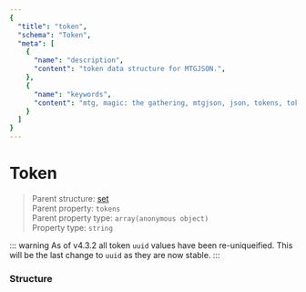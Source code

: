 ```yaml
---
{
  "title": "token",
  "schema": "Token",
  "meta": [
    {
      "name": "description",
      "content": "token data structure for MTGJSON.",
    },
    {
      "name": "keywords",
      "content": "mtg, magic: the gathering, mtgjson, json, tokens, token",
    }
  ]
}
---
```


# Token

> Parent structure: [set](../set)  
> Parent property: `tokens`  
> Parent property type: `array(anonymous object)`  
> Property type: `string`  

::: warning
As of v4.3.2 all token `uuid` values have been re-uniqueified. This will be the last change to `uuid` as they are now stable.
:::

### Structure

<GenerateTable/>